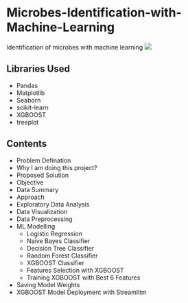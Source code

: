 # Microbes-Identification-with-Machine-Learning
 Identification of microbes with machine learning
 <img src='https://img.freepik.com/free-vector/bacteria-shapes-realistic-icons_1284-74343.jpg?w=996&t=st=1664897947~exp=1664898547~hmac=3be3c7350d39f8809cfc3ddc6e4695d51e1c568aa1275b50ab9c1f143ba35639'>
 
## Libraries Used
* Pandas
* Matplotlib
* Seaborn
* scikit-learn
* XGBOOST
* treeplot
 
## Contents
* Problem Defination
* Why I am doing this project?
* Proposed Solution
* Objective
* Data Summary
* Approach
* Exploratory Data Analysis
* Data Visualization
* Data Preprocessing
* ML Modelling
  * Logistic Regression
  * Naive Bayes Classifier
  * Decision Tree Classifier
  * Random Forest Classifier
  * XGBOOST Classifier
  * Features Selection with XGBOOST
  * Training XGBOOST with Best 6 Features
* Saving Model Weights
* XGBOOST Model Deployment with Streamlitm
